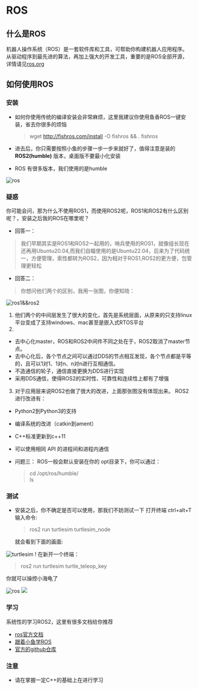 # ROS

##  什么是ROS
机器人操作系统（ROS）是一套软件库和工具，可帮助你构建机器人应用程序。从驱动程序到最先进的算法，再加上强大的开发工具，重要的是ROS全部开源，详情请见[ros.org](https://ros.org/)

## 如何使用ROS

### 安装
+ 如何你使用传统的编译安装会非常麻烦，这里我建议你使用鱼香ROS一键安装，省去你很多的烦恼

  >wget http://fishros.com/install -O fishros && . fishros

+ 进去后，你只需要按照小鱼的步骤一步一步来就好了，值得注意是装的 **ROS2(humble)** 版本，桌面版不要最小化安装

+ ROS 有很多版本，我们使用的是humble

![ros](https://fishros.com/d2lros2/humble/chapt1/get_started/1.ROS2%E5%89%8D%E4%B8%96%E4%BB%8A%E7%94%9F/imgs/image-20220602012621600.png)

### 疑惑
你可能会问，那为什么不使用ROS1，而使用ROS2呢，ROS1和ROS2有什么区别呢？，安装之后我的ROS在哪里呢？
+ 回答一：
> 我们早期其实是ROS1和ROS2一起用的，哨兵使用的ROS1，就像组长现在还再用Ubuntu20.04,而我们自瞄使用的是Ubuntu22.04，后来为了代码统一，方便管理，索性都转为ROS2，因为相对于ROS1,ROS2的更方便，包管理更轻松
+ 回答二：
> 你想问他们两个的区别，我用一张图，你便知晓：

![ros1&&ros2](https://fishros.com/d2lros2/humble/chapt1/get_started/2.ROS%E4%B8%8EROS2%E5%AF%B9%E6%AF%94/imgs/image-20210717153612576.png)

1. 他们两个的中间层发生了很大的变化，首先是系统层面，从原来的只支持linux平台变成了支持windows、mac甚至是嵌入式RTOS平台
2. 
+ 去中心化master，ROS和ROS2中间件不同之处在于，ROS2取消了master节点。
+ 去中心化后，各个节点之间可以通过DDS的节点相互发现，各个节点都是平等的，且可以1对1、1对n、n对n进行互相通信。
+ 不造通信的轮子，通信直接更换为DDS进行实现
+ 采用DDS通信，使得ROS2的实时性、可靠性和连续性上都有了增强
3. 对于应用层来说ROS2也做了很大的改进，上面那张图没有体现出来。
ROS2进行改进有：
+ Python2到Python3的支持
+ 编译系统的改进（catkin到ament）
+ C++标准更新到c++11
+ 可以使用相同 API 的进程间和进程内通信

+ 问题三：
 ROS一般会默认安装在你的 opt目录下，你可以通过： 
  >cd /opt/ros/humble/  
  > ls


### 测试
+ 安装之后，你不确定是否可以使用，那我们不妨测试一下
打开终端 ctrl+alt+T  
输入命令:
  > ros2 run turtlesim turtlesim_node   
   
   就会看到下面的画面:   

![turtlesim](https://fishros.com/d2lros2/humble/chapt1/get_started/4.ROS2%E5%88%9D%E4%BD%93%E9%AA%8C/imgs/image-20210720123734477.png)
!
在新开一个终端：
> ros2 run turtlesim turtle_teleop_key

你就可以操控小海龟了

![ros](turtlesim.png)
![](https://fishros.com/d2lros2/humble/chapt1/get_started/4.ROS2%E5%88%9D%E4%BD%93%E9%AA%8C/imgs/image-20210720125026860.png)

### 学习
系统性的学习ROS2，这里有很多文档给你推荐
+ [ros官方文档](https://docs.ros.org/en/humble/)
+ [跟着小鱼学ROS](https://fishros.com/d2lros2/#/)
+ [官方的github仓库](https://github.com/ros2/ros2)
### 注意
+ 请在掌握一定C++的基础上在进行学习








